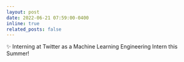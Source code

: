 ```yaml
---
layout: post
date: 2022-06-21 07:59:00-0400
inline: true
related_posts: false
---
```


:sparkles: Interning at Twitter as a Machine Learning Engineering Intern this Summer!
